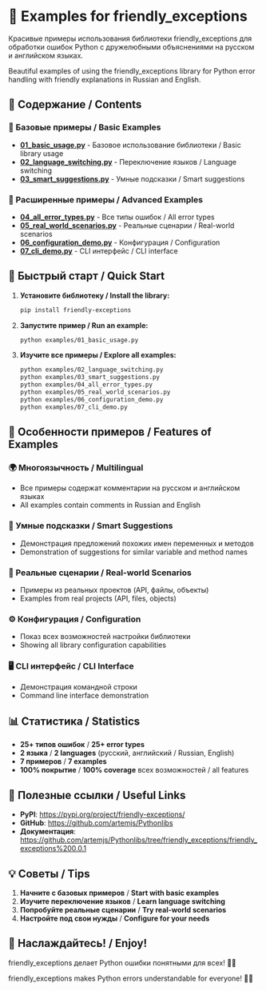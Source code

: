 # 🎯 Examples for friendly_exceptions

Красивые примеры использования библиотеки friendly_exceptions для обработки ошибок Python с дружелюбными объяснениями на русском и английском языках.

Beautiful examples of using the friendly_exceptions library for Python error handling with friendly explanations in Russian and English.

## 📁 Содержание / Contents

### 🚀 Базовые примеры / Basic Examples

- **[01_basic_usage.py](01_basic_usage.py)** - Базовое использование библиотеки / Basic library usage
- **[02_language_switching.py](02_language_switching.py)** - Переключение языков / Language switching
- **[03_smart_suggestions.py](03_smart_suggestions.py)** - Умные подсказки / Smart suggestions

### 🎯 Расширенные примеры / Advanced Examples

- **[04_all_error_types.py](04_all_error_types.py)** - Все типы ошибок / All error types
- **[05_real_world_scenarios.py](05_real_world_scenarios.py)** - Реальные сценарии / Real-world scenarios
- **[06_configuration_demo.py](06_configuration_demo.py)** - Конфигурация / Configuration
- **[07_cli_demo.py](07_cli_demo.py)** - CLI интерфейс / CLI interface

## 🚀 Быстрый старт / Quick Start

1. **Установите библиотеку / Install the library:**
   ```bash
   pip install friendly-exceptions
   ```

2. **Запустите пример / Run an example:**
   ```bash
   python examples/01_basic_usage.py
   ```

3. **Изучите все примеры / Explore all examples:**
   ```bash
   python examples/02_language_switching.py
   python examples/03_smart_suggestions.py
   python examples/04_all_error_types.py
   python examples/05_real_world_scenarios.py
   python examples/06_configuration_demo.py
   python examples/07_cli_demo.py
   ```

## 🎨 Особенности примеров / Features of Examples

### 🌍 Многоязычность / Multilingual
- Все примеры содержат комментарии на русском и английском языках
- All examples contain comments in Russian and English

### 🧠 Умные подсказки / Smart Suggestions
- Демонстрация предложений похожих имен переменных и методов
- Demonstration of suggestions for similar variable and method names

### 🎯 Реальные сценарии / Real-world Scenarios
- Примеры из реальных проектов (API, файлы, объекты)
- Examples from real projects (API, files, objects)

### ⚙️ Конфигурация / Configuration
- Показ всех возможностей настройки библиотеки
- Showing all library configuration capabilities

### 🖥️ CLI интерфейс / CLI Interface
- Демонстрация командной строки
- Command line interface demonstration

## 📊 Статистика / Statistics

- **25+ типов ошибок** / **25+ error types**
- **2 языка** / **2 languages** (русский, английский / Russian, English)
- **7 примеров** / **7 examples**
- **100% покрытие** / **100% coverage** всех возможностей / all features

## 🔗 Полезные ссылки / Useful Links

- **PyPI**: https://pypi.org/project/friendly-exceptions/
- **GitHub**: https://github.com/artemjs/Pythonlibs
- **Документация**: https://github.com/artemjs/Pythonlibs/tree/friendly_exceptions/friendly_exceptions%200.0.1

## 💡 Советы / Tips

1. **Начните с базовых примеров** / **Start with basic examples**
2. **Изучите переключение языков** / **Learn language switching**
3. **Попробуйте реальные сценарии** / **Try real-world scenarios**
4. **Настройте под свои нужды** / **Configure for your needs**

## 🎉 Наслаждайтесь! / Enjoy!

friendly_exceptions делает Python ошибки понятными для всех! 🐍✨

friendly_exceptions makes Python errors understandable for everyone! 🐍✨
